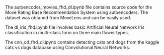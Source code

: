 The autoencoder_movies_fhd_dl.ipynb file contains source code for the Move Rating Base Recommendation System using autoencoders. The dataset was obtaned from MoveLens and can be easily used.

The dl_iris_fhd.ipynb file involves basic Artificial Neural Network Iris classification in multi-class form on three main flower types.

The cnn_cd_fhd_dl.ipynb contains detecting cats and dogs from the kaggle cats vs dogs database using Convolutional Neural Networks. 
